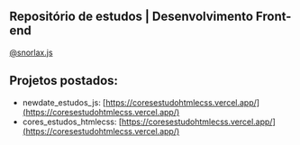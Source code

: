 **Repositório de estudos** | Desenvolvimento Front-end
---
[@snorlax.js](https://www.instagram.com/snorlax.js/)
## Projetos postados:
* newdate_estudos_js: [https://coresestudohtmlecss.vercel.app/](https://coresestudohtmlecss.vercel.app/)
* cores_estudos_htmlecss: [https://coresestudohtmlecss.vercel.app/](https://coresestudohtmlecss.vercel.app/)
